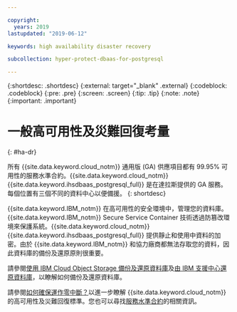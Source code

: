 ```yaml
---

copyright:
  years: 2019
lastupdated: "2019-06-12"

keywords: high availability disaster recovery

subcollection: hyper-protect-dbaas-for-postgresql

---
```


{:shortdesc: .shortdesc}
{:external: target="_blank" .external}
{:codeblock: .codeblock}
{:pre: .pre}
{:screen: .screen}
{:tip: .tip}
{:note: .note}
{:important: .important}

# 一般高可用性及災難回復考量
{: #ha-dr}

所有 {{site.data.keyword.cloud_notm}} 通用版 (GA) 供應項目都有 99.95% 可用性的服務水準合約。{{site.data.keyword.cloud_notm}} {{site.data.keyword.ihsdbaas_postgresql_full}} 是在達拉斯提供的 GA 服務。每個位置有三個不同的資料中心以便備援。
{: shortdesc}

{{site.data.keyword.IBM_notm}} 在高可用性的安全環境中，管理您的資料庫。{{site.data.keyword.IBM_notm}} Secure Service Container 技術透過防篡改環境來保護系統。{{site.data.keyword.cloud_notm}} {{site.data.keyword.ihsdbaas_postgresql_full}} 提供靜止和使用中資料的加密。由於 {{site.data.keyword.IBM_notm}} 和協力廠商都無法存取您的資料，因此資料庫的備份及還原原則很重要。

請參閱[使用 IBM Cloud Object Storage 備份及還原資料庫](/docs/services/hyper-protect-dbaas-for-postgresql?topic=hyper-protect-dbaas-for-postgresql-backup_postgresql_databases)及[由 IBM 支援中心還原資料庫](/docs/services/hyper-protect-dbaas-for-postgresql?topic=hyper-protect-dbaas-for-postgresql-restore_postgresql_databases)，以瞭解如何備份及還原資料庫。

請參閱[如何確保運作零中斷？](/docs/overview?topic=overview-zero-downtime#zero-downtime)以進一步瞭解 {{site.data.keyword.cloud_notm}} 的高可用性及災難回復標準。您也可以尋找[服務水準合約](/docs/overview?topic=overview-zero-downtime#SLAs)的相關資訊。
